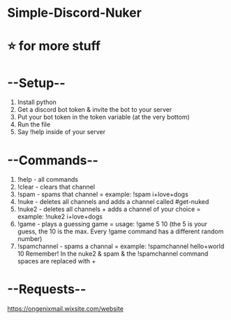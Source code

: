 # Simple-Discord-Nuker
# ⭐ for more stuff
# --Setup--
1. Install python
2. Get a discord bot token & invite the bot to your server
3. Put your bot token in the token variable (at the very bottom)
4. Run the file
5. Say !help inside of your server
# --Commands--
1. !help - all commands
2. !clear - clears that channel
3. !spam - spams that channel = example: !spam i+love+dogs
4. !nuke - deletes all channels and adds a channel called #get-nuked
5. !nuke2 - deletes all channels + adds a channel of your choice = example: !nuke2 i+love+dogs
6. !game - plays a guessing game = usage: !game 5 10 (the 5 is your guess, the 10 is the max. Every !game command has a different random number)
8. !spamchannel - spams a channal = example: !spamchannel hello+world 10
  Remember! In the nuke2 & spam & the !spamchannel command spaces are replaced with +
# --Requests--
https://ongenixmail.wixsite.com/website
